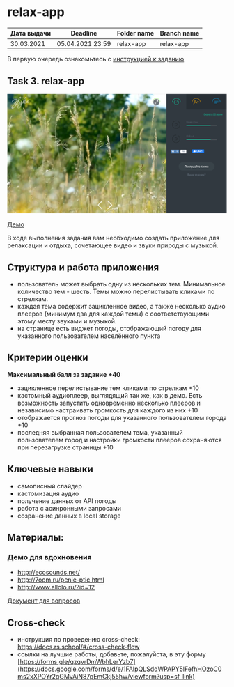 # relax-app

| Дата выдачи | Deadline         | Folder name   | Branch name   |
| ------------| ---------------- | ------------- | ------------- |
| 30.03.2021  | 05.04.2021 23:59 | relax-app     | relax-app     |

В первую очередь ознакомьтесь с [инструкцией к заданию](tasks/js-projects.md) 

## Task 3. relax-app

![screenshot](images/relax-app.png)

[Демо](https://7oom.ru/penie-ptic.html)

В ходе выполнения задания вам необходимо создать приложение для релаксации и отдыха, сочетающее видео и звуки природы с музыкой. 

## Структура и работа приложения
- пользователь может выбрать одну из нескольких тем. Минимальное количество тем - шесть. Темы можно перелистывать кликами по стрелкам. 
- каждая тема содержит зацикленное видео, а также несколько аудио плееров (минимум два для каждой темы) с соответствующими этому месту звуками и музыкой. 
- на странице есть виджет погоды, отображающий погоду для указанного пользователем населённого пункта

## Критерии оценки

**Максимальный балл за задание +40**
- зацикленное перелистывание тем кликами по стрелкам +10
- кастомный аудиоплеер, выглядящий так же, как в демо. Есть возможность запустить одновременно несколько плееров и независимо настраивать громкость для каждого из них +10
- отображается прогноз погоды для указанного пользователем города +10
- последняя выбранная пользователем тема, указанный пользователем город и настройки громкости плееров сохраняются при перезагрузке страницы +10

## Ключевые навыки
- самописный слайдер
- кастомизация аудио
- получение данных от API погоды
- работа с асинронными запросами
- созранение данных в local storage

## Материалы:


### Демо для вдохновения
  - http://ecosounds.net/
  - http://7oom.ru/penie-ptic.html
  - http://www.allolo.ru/?id=12

[Документ для вопросов](https://docs.google.com/spreadsheets/d/1dMDLBC4-1XPaVMehZB6DqetToXZhq4x0PiZtj-jvLRc/edit#gid=610380603)

## Cross-check
- инструкция по проведению cross-check: https://docs.rs.school/#/cross-check-flow
- ссылки на лучшие работы, добавьте, пожалуйста, в эту форму [https://forms.gle/qzqvrDmWbhLerYzb7](https://docs.google.com/forms/d/e/1FAIpQLSdqWPAPY5lFefhHOzoC0ms2xXPOYr2qGMvAiN87pEmCkj55hw/viewform?usp=sf_link)